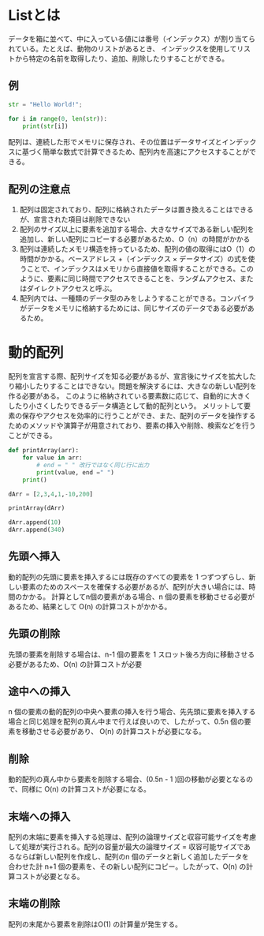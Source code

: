 # Listとは
データを箱に並べて、中に入っている値には番号（インデックス）が割り当てられている。たとえば、動物のリストがあるとき、
インデックスを使用してリストから特定の名前を取得したり、追加、削除したりすることができる。

## 例
```python
str = "Hello World!";

for i in range(0, len(str)):
    print(str[i])

```
配列は、連続した形でメモリに保存され、その位置はデータサイズとインデックスに基づく簡単な数式で計算できるため、配列内を高速にアクセスすることができる。

## 配列の注意点

1. 配列は固定されており、配列に格納されたデータは置き換えることはできるが、宣言された項目は削除できない
2. 配列のサイズ以上に要素を追加する場合、大きなサイズである新しい配列を追加し、新しい配列にコピーする必要があるため、O（n）の時間がかかる
3. 配列は連続したメモリ構造を持っているため、配列の値の取得にはO（1）の時間がかかる。ベースアドレス +（インデックス × データサイズ）の式を使うことで、インデックスはメモリから直接値を取得することができる。このように、要素に同じ時間でアクセスできることを、ランダムアクセス、またはダイレクトアクセスと呼ぶ。
4. 配列内では、一種類のデータ型のみをしようすることができる。コンパイラがデータをメモリに格納するためには、同じサイズのデータである必要があるため。


# 動的配列

配列を宣言する際、配列サイズを知る必要があるが、宣言後にサイズを拡大したり縮小したりすることはできない。問題を解決するには、大きなの新しい配列を作る必要がある。
このように格納されている要素数に応じて、自動的に大きくしたり小さくしたりできるデータ構造として動的配列という。
メリットして要素の保存やアクセスを効率的に行うことができ、また、配列のデータを操作するためのメソッドや演算子が用意されており、要素の挿入や削除、検索などを行うことができる。

```python
def printArray(arr):
    for value in arr:
        # end = " " 改行ではなく同じ行に出力
        print(value, end =" ")
    print()

dArr = [2,3,4,1,-10,200]

printArray(dArr)

dArr.append(10)
dArr.append(340)

```
## 先頭へ挿入
動的配列の先頭に要素を挿入するには既存のすべての要素を 1 つずつずらし、新しい要素のためのスペースを確保する必要があるが、配列が大きい場合には、時間のかかる。
計算としてn個の要素がある場合、n 個の要素を移動させる必要があるため、結果として O(n) の計算コストがかかる。

## 先頭の削除
先頭の要素を削除する場合は、n-1 個の要素を 1 スロット後ろ方向に移動させる必要があるため、O(n) の計算コストが必要

## 途中への挿入
n 個の要素の動的配列の中央へ要素の挿入を行う場合、先先頭に要素を挿入する場合と同じ処理を配列の真ん中まで行えば良いので、したがって、0.5n 個の要素を移動させる必要があり、 O(n) の計算コストが必要になる。

## 削除
動的配列の真ん中から要素を削除する場合、(0.5n - 1 )回の移動が必要となるので、同様に O(n) の計算コストが必要になる。

## 末端への挿入
配列の末端に要素を挿入する処理は、配列の論理サイズと収容可能サイズを考慮して処理が実行される。配列の容量が最大の論理サイズ = 収容可能サイズであるならば新しい配列を作成し、配列のn 個のデータと新しく追加したデータを
合わせた計 n+1 個の要素を、その新しい配列にコピー。したがって、O(n) の計算コストが必要となる。


## 末端の削除
配列の末尾から要素を削除はO(1) の計算量が発生する。






